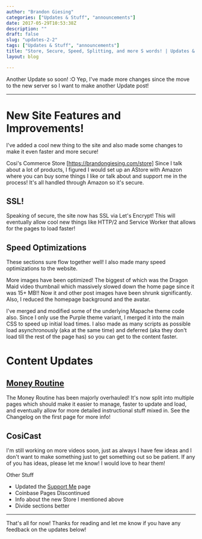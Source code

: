 ```yaml
---
author: "Brandon Giesing"
categories: ["Updates & Stuff", "announcements"]
date: 2017-05-29T10:53:38Z
description: ""
draft: false
slug: "updates-2-2"
tags: ["Updates & Stuff", "announcements"]
title: "Store, Secure, Speed, Splitting, and more S words! | Updates & Stuff 2"
layout: blog

---
```


Another Update so soon! :O Yep, I've made more changes since the move to the new
server so I want to make another Update post!


--------------------------------------------------------------------------------

# New Site Features and Improvements!
I've added a cool new thing to the site and also made some changes to make it
even faster and more secure!

Cosi's Commerce Store [https://brandongiesing.com/store]
Since I talk about a lot of products, I figured I would set up an AStore with
Amazon where you can buy some things I like or talk about and support me in the
process! It's all handled through Amazon so it's secure.

## SSL!
Speaking of secure, the site now has SSL via Let's Encrypt! This will eventually
allow cool new things like HTTP/2 and Service Worker that allows for the pages
to load faster!

## Speed Optimizations
These sections sure flow together well! I also made many speed optimizations to
the website.

More images have been optimized! The biggest of which was the Dragon Maid video
thumbnail which massively slowed down the home page since it was 15+ MB!! Now it
and other post images have been shrunk significantly. Also, I reduced the
homepage background and the avatar.

I've merged and modified some of the underlying Mapache theme code also. Since I
only use the Purple theme variant, I merged it into the main CSS to speed up
initial load times. I also made as many scripts as possible load asynchronously
(aka at the same time) and deferred (aka they don't load till the rest of the
page has) so you can get to the content faster.

# Content Updates
## [Money Routine](https://brandongiesing.com/money)
The Money Routine has been majorly overhauled! It's now split into multiple
pages which should make it easier to manage, faster to update and load, and
eventually allow for more detailed instructional stuff mixed in. See the
Changelog on the first page for more info!

## CosiCast
I'm still working on more videos soon, just as always I have few ideas and I
don't want to make something just to get something out so be patient. If any of
you has ideas, please let me know! I would love to hear them!

Other Stuff

 * Updated the [Support Me](https://brandongiesing.com/supportme/) page
 * Coinbase Pages Discontinued
 * Info about the new Store I mentioned above
 * Divide sections better

--------------------------------------------------------------------------------

That's all for now! Thanks for reading and let me know if you have any feedback
on the updates below!
